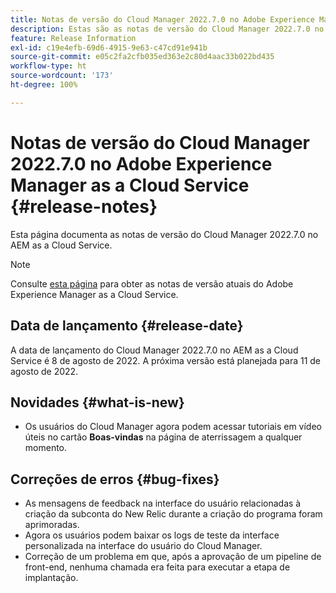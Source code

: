 ```yaml
---
title: Notas de versão do Cloud Manager 2022.7.0 no Adobe Experience Manager as a Cloud Service
description: Estas são as notas de versão do Cloud Manager 2022.7.0 no AEM as a Cloud Service.
feature: Release Information
exl-id: c19e4efb-69d6-4915-9e63-c47cd91e941b
source-git-commit: e05c2fa2cfb035ed363e2c80d4aac33b022bd435
workflow-type: ht
source-wordcount: '173'
ht-degree: 100%

---
```


# Notas de versão do Cloud Manager 2022.7.0 no Adobe Experience Manager as a Cloud Service {#release-notes}

Esta página documenta as notas de versão do Cloud Manager 2022.7.0 no AEM as a Cloud Service.

>[!NOTE]
>
>Consulte [esta página](/help/release-notes/release-notes-cloud/release-notes-current.md) para obter as notas de versão atuais do Adobe Experience Manager as a Cloud Service.

## Data de lançamento {#release-date}

A data de lançamento do Cloud Manager 2022.7.0 no AEM as a Cloud Service é 8 de agosto de 2022. A próxima versão está planejada para 11 de agosto de 2022.

## Novidades {#what-is-new}

* Os usuários do Cloud Manager agora podem acessar tutoriais em vídeo úteis no cartão **Boas-vindas** na página de aterrissagem a qualquer momento.

## Correções de erros {#bug-fixes}

* As mensagens de feedback na interface do usuário relacionadas à criação da subconta do New Relic durante a criação do programa foram aprimoradas.
* Agora os usuários podem baixar os logs de teste da interface personalizada na interface do usuário do Cloud Manager.
* Correção de um problema em que, após a aprovação de um pipeline de front-end, nenhuma chamada era feita para executar a etapa de implantação.
